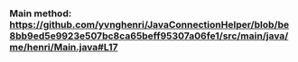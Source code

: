 ### Main method: https://github.com/yvnghenri/JavaConnectionHelper/blob/be8bb9ed5e9923e507bc8ca65beff95307a06fe1/src/main/java/me/henri/Main.java#L17
